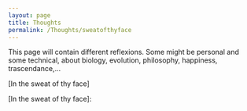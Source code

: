 ```yaml
---
layout: page
title: Thoughts
permalink: /Thoughts/sweatofthyface
---
```


This page will contain different reflexions. Some might be personal and some technical,
about biology, evolution, philosophy, happiness, trascendance,...

[In the sweat of thy face]

[In the sweat of thy face]: 
